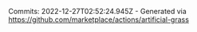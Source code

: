 Commits: 2022-12-27T02:52:24.945Z - Generated via https://github.com/marketplace/actions/artificial-grass
<br>
